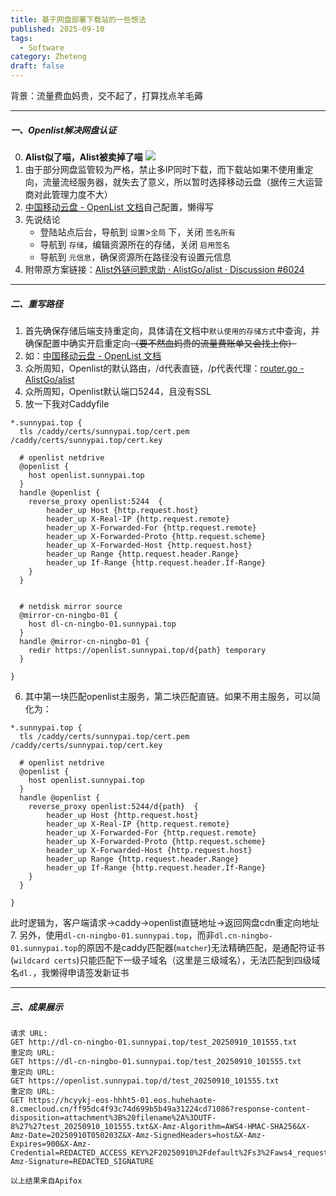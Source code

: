 ```yaml
---
title: 基于网盘部署下载站的一些想法
published: 2025-09-10
tags:
  - Software
category: Zheteng
draft: false
---
```

背景：流量费血妈贵，交不起了，打算找点羊毛薅

---

##### 一、Openlist解决网盘认证
0. **Alist似了喵，Alist被卖掉了喵**
   ![](https://assets.blog.edge.sunnypai.top/基于网盘部署下载站的一些想法-01.jpeg)
1. 由于部分网盘监管较为严格，禁止多IP同时下载，而下载站如果不使用重定向，流量流经服务器，就失去了意义，所以暂时选择移动云盘（据传三大运营商对此管理力度不大）
2. [中国移动云盘 - OpenList 文档](https://doc.oplist.org/guide/drivers/139)自己配置，懒得写
3. 先说结论
   - 登陆站点后台，导航到 `设置`>`全局` 下，关闭 `签名所有`
   - 导航到 `存储`，编辑资源所在的存储，关闭 `启用签名`
   - 导航到 `元信息`，确保资源所在路径没有设置元信息
4. 附带原方案链接：[Alist外链问题求助 · AlistGo/alist · Discussion #6024](https://github.com/AlistGo/alist/discussions/6024)

---

##### 二、重写路径
1. 首先确保存储后端支持重定向，具体请在文档中`默认使用的存储方式`中查询，并确保配置中确实开启重定向~~（要不然血妈贵的流量费账单又会找上你）~~
2. 如：[中国移动云盘 - OpenList 文档](https://doc.oplist.org/guide/drivers/139#%E9%BB%98%E8%AE%A4%E4%BD%BF%E7%94%A8%E7%9A%84%E4%B8%8B%E8%BD%BD%E6%96%B9%E5%BC%8F)
3. 众所周知，Openlist的默认路由，/d代表直链，/p代表代理：[router.go - AlistGo/alist](https://github.com/AlistGo/alist/blob/6a90b1d40aae342440614d1543790b2ee2d327f7/server/router.go#L26)
4. 众所周知，Openlist默认端口5244，且没有SSL
5. 放一下我对Caddyfile
```
*.sunnypai.top {
  tls /caddy/certs/sunnypai.top/cert.pem /caddy/certs/sunnypai.top/cert.key

  # openlist netdrive
  @openlist {
    host openlist.sunnypai.top
  }
  handle @openlist {
    reverse_proxy openlist:5244  {
        header_up Host {http.request.host}
        header_up X-Real-IP {http.request.remote}
        header_up X-Forwarded-For {http.request.remote}
        header_up X-Forwarded-Proto {http.request.scheme}
        header_up X-Forwarded-Host {http.request.host}
        header_up Range {http.request.header.Range}
        header_up If-Range {http.request.header.If-Range}
    }
  }


  # netdisk mirror source
  @mirror-cn-ningbo-01 {
    host dl-cn-ningbo-01.sunnypai.top
  }
  handle @mirror-cn-ningbo-01 {
    redir https://openlist.sunnypai.top/d{path} temporary
  }
  
}
```
	
6. 其中第一块匹配openlist主服务，第二块匹配直链。如果不用主服务，可以简化为：
```
*.sunnypai.top {
  tls /caddy/certs/sunnypai.top/cert.pem /caddy/certs/sunnypai.top/cert.key

  # openlist netdrive
  @openlist {
    host openlist.sunnypai.top
  }
  handle @openlist {
    reverse_proxy openlist:5244/d{path}  {
        header_up Host {http.request.host}
        header_up X-Real-IP {http.request.remote}
        header_up X-Forwarded-For {http.request.remote}
        header_up X-Forwarded-Proto {http.request.scheme}
        header_up X-Forwarded-Host {http.request.host}
        header_up Range {http.request.header.Range}
        header_up If-Range {http.request.header.If-Range}
    }
  }

}
```
此时逻辑为，客户端请求->caddy->openlist直链地址->返回网盘cdn重定向地址
7. 另外，使用`dl-cn-ningbo-01.sunnypai.top`，而非`dl.cn-ningbo-01.sunnypai.top`的原因不是caddy匹配器(`matcher`)无法精确匹配，是通配符证书(`wildcard certs`)只能匹配下一级子域名（这里是三级域名），无法匹配到四级域名`dl.`，我懒得申请签发新证书

---
##### 三、成果展示
```
请求 URL:
GET http://dl-cn-ningbo-01.sunnypai.top/test_20250910_101555.txt
重定向 URL:
GET https://dl-cn-ningbo-01.sunnypai.top/test_20250910_101555.txt
重定向 URL:
GET https://openlist.sunnypai.top/d/test_20250910_101555.txt
重定向 URL:
GET https://hcyykj-eos-hhht5-01.eos.huhehaote-8.cmecloud.cn/ff95dc4f93c74d699b5b49a31224cd71086?response-content-disposition=attachment%3B%20filename%2A%3DUTF-8%27%27test_20250910_101555.txt&X-Amz-Algorithm=AWS4-HMAC-SHA256&X-Amz-Date=20250910T050203Z&X-Amz-SignedHeaders=host&X-Amz-Expires=900&X-Amz-Credential=REDACTED_ACCESS_KEY%2F20250910%2Fdefault%2Fs3%2Faws4_request&t=2&u=REDACTED_USER_ID&ot=personal&oi=REDACTED_USER_ID&f=REDACTED_FILE_HASH&X-Amz-Signature=REDACTED_SIGNATURE

```
`以上结果来自Apifox`